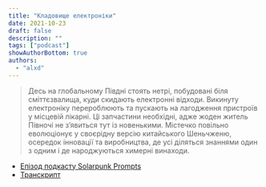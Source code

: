 ```yaml
---
title: "Кладовище електроніки"
date: 2021-10-23
draft: false
description: ""
tags: ["podcast"]
showAuthorBottom: true
authors:
  - "alxd"
---
```


> Десь на глобальному Півдні стоять нетрі, побудовані біля сміттєзвалища, куди скидають електронні відходи. Викинуту електроніку перероблюють та пускають на лагодження пристроїв у місцевій лікарні. Ці запчастини необхідні, адже жоден житель Півночі не з’явиться тут із новенькими. Містечко повільно еволюціонує у своєрідну версію китайського Шеньчженю, осередок інновації та виробництва, де усі діляться знаннями один з одним і де народжуються химерні винаходи.

- [Епізод подкасту Solarpunk Prompts](https://podcast.tomasino.org/@SolarpunkPrompts/episodes/the-electronics-graveyard)
- [Транскрипт](https://wiki.tomasino.org/writing/Solarpunk-Prompts---The-Electronics-Graveyard)
